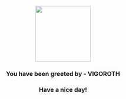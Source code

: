 <p align="center">
            <img src="https://raw.githubusercontent.com/PokeAPI/sprites/master/sprites/pokemon/288.png" width="150" height="150">
          </p>
          <h3 align="center">You have been greeted by - <b>VIGOROTH</b></h3>
          <h3 align="center">Have a nice day!</h3>
